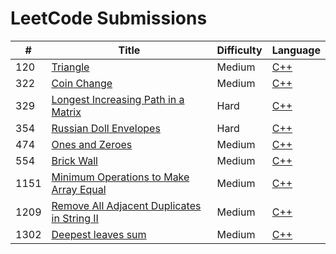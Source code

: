# LeetCode Submissions
| # | Title | Difficulty | Language |
| ------------- | ------------- | ------------- | ------------- |
| 120  |    [Triangle](https://leetcode.com/problems/triangle/) | Medium | [C++](https://github.com/SudatiSimone/LeetCode/blob/main/Medium/120.cpp)  |
| 322  |    [Coin Change](https://leetcode.com/problems/coin-change/) | Medium | [C++](https://github.com/SudatiSimone/LeetCode/blob/main/Medium/322.cpp)  |
| 329  |    [Longest Increasing Path in a Matrix](https://leetcode.com/problems/longest-increasing-path-in-a-matrix/) | Hard | [C++](https://github.com/SudatiSimone/LeetCode/blob/main/Hard/329.cpp)  |
| 354  |  [Russian Doll Envelopes](https://leetcode.com/problems/russian-doll-envelopes/)   | Hard  | [C++](https://github.com/SudatiSimone/LeetCode/blob/main/Hard/354.cpp)  |
| 474  |    [Ones and Zeroes](https://leetcode.com/problems/ones-and-zeroes/) | Medium | [C++](https://github.com/SudatiSimone/LeetCode/blob/main/Medium/474.cpp)  |
| 554  |    [Brick Wall](https://leetcode.com/problems/brick-wall/) | Medium | [C++](https://github.com/SudatiSimone/LeetCode/blob/main/Medium/554.cpp)  |
| 1151  |  [Minimum Operations to Make Array Equal](https://leetcode.com/problems/minimum-operations-to-make-array-equal/)   | Medium  | [C++](https://github.com/SudatiSimone/LeetCode/blob/main/Medium/1151.cpp)  |
| 1209  |  [Remove All Adjacent Duplicates in String II](https://leetcode.com/problems/remove-all-adjacent-duplicates-in-string-ii/)   | Medium  | [C++](https://github.com/SudatiSimone/LeetCode/blob/main/Medium/1209.cpp)  |
| 1302  |  [Deepest leaves sum](https://leetcode.com/problems/deepest-leaves-sum/)   | Medium  | [C++](https://github.com/SudatiSimone/LeetCode/blob/main/Medium/1302.cpp)  |


